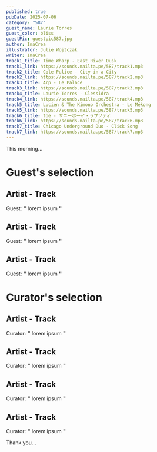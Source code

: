 ```yaml
---
published: true
pubDate: 2025-07-06
category: "587"
guest_name: Laurie Torres
guest_color: bliss
guestPic: guestpic587.jpg
author: ImaCrea
illustrator: Julie Wojtczak
writer: ImaCrea
track1_title: Time Wharp - East River Dusk
track1_link: https://sounds.mailta.pe/587/track1.mp3
track2_title: Cole Pulice - City in a City
track2_link: https://sounds.mailta.pe/587/track2.mp3
track3_title: Arp - Le Palace
track3_link: https://sounds.mailta.pe/587/track3.mp3
track4_title: Laurie Torres - Clessidra
track4_link: https://sounds.mailta.pe/587/track4.mp3
track5_title: Lucien & The Kimono Orchestra - Le Mékong
track5_link: https://sounds.mailta.pe/587/track5.mp3
track6_title: toe - サニーボーイ・ラプソディ
track6_link: https://sounds.mailta.pe/587/track6.mp3
track7_title: Chicago Underground Duo - Click Song
track7_link: https://sounds.mailta.pe/587/track7.mp3
---
```

This morning... 
 # Guest's selection 
 ## Artist - Track 
 Guest: **"** lorem ipsum **"** 
 ## Artist - Track 
 Guest: **"** lorem ipsum **"** 
 ## Artist - Track 
 Guest: **"** lorem ipsum **"** 
 # Curator's selection 
 ## Artist - Track 
 Curator: **"** lorem ipsum **"** 
 ## Artist - Track 
 Curator: **"** lorem ipsum **"** 
 ## Artist - Track 
 Curator: **"** lorem ipsum **"** 
 ## Artist - Track 
 Curator: **"** lorem ipsum **"** 

 Thank you... 
